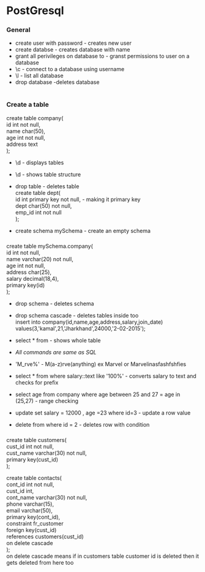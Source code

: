 <h1>PostGresql</h1>

<h4>
<h3>General</h3>

- create user <username> with password <password> - creates new user</br></t>
- create databse <dbanme> - creates database with name </br></t>
- grant all perivileges on database <dbname> to <username> - granst permissions to user on a database </br></t>
- \c <dbname> <username> - connect to a database using username</br></t>
- \l - list all database</br></t>
- drop database <dbname> -deletes database</br></t></br></t>

<h3>Create a table</h3>
  create table company(</br></t>
id int not null,</br></t>
name char(50),</br></t>
age int not null,</br></t>
address text </br></t>
);</br></t>

- \d - displays tables </br></t>
- \d <tablename> - shows table structure</br></t>
- drop table <tablename> - deletes table</br></t>
  create table dept(</br></t>
  id int primary key not null, - making it primary key</br></t>
  dept char(50) not null,</br></t>
  emp_id int not null</br></t>
  );</br></t>

- create schema mySchema - create an empty schema</br></t>

<h3></h3>
  create table mySchema.company(</br></t>
  id int not null,</br></t>
  name varchar(20) not null,</br></t>
  age int not null,</br></t>
  address char(25),</br></t>
  salary decimal(18,4),</br></t>
  primary key(id)</br></t>
  );</br></t>

- drop schema <name> - deletes schema</br></t>
- drop schema <name> cascade - deletes tables inside too</br></t>
  insert into company(id,name,age,address,salary,join_date) </br></t>
  values(3,'kamal',21,'Jharkhand',24000,'2-02-2015');</br></t>

- select \* from <tableName> - shows whole table</br></t>
- _All commands are same as SQL_</br></t>
- 'M_rve%' - M(a-z)rve(anything) ex Marvel or Marvelinasfashfshfies </br></t>
- select \* from <name> where salary::text like '100%' - converts salary to text and checks for prefix</br></t>
- select age from company where age between 25 and 27 = age in (25,27) - range checking </br></t>
- update <name> set salary = 12000 , age =23 where id=3 - update a row value</br></t>
- delete from <tableName> where id = 2 - deletes row with condition</br></t>

<h3></h3>
create table customers(</br></t>
cust_id int not null,</br></t>
cust_name varchar(30) not null,</br></t>
primary key(cust_id)</br></t>
);</br></t>

create table contacts(</br></t>
cont_id int not null,</br></t>
cust_id int,</br></t>
cont_name varchar(30) not null,</br></t>
phone varchar(15),</br></t>
email varchar(50),</br></t>
primary key(cont_id),</br></t>
constraint fr_customer</br></t>
foreign key(cust_id)</br></t>
references customers(cust_id)</br></t>
on delete cascade</br></t>
);</br></t>
on delete cascade means if in customers table customer id is deleted then it gets deleted from here too</br></t>

</h4>
